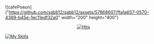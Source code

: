 
![cafePoeun]("https://github.com/sabb12/sabb12/assets/57868607/ffa1a657-0570-4369-b45e-1ec11edf32a0" width="200" height="400")
  
  <div align=center>
	
  [![Hits](https://hits.seeyoufarm.com/api/count/incr/badge.svg?url=https%3A%2F%2Fgithub.com%2Fzzsza)](https://hits.seeyoufarm.com) 
	
  </div>

[![My Skills](https://skillicons.dev/icons?i=html,css,js,react,nextjs,ts,nodejs,notion)](https://skillicons.dev)
	

